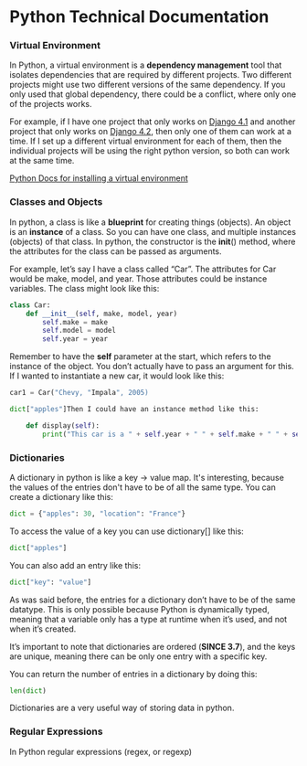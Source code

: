 # Python Technical Documentation

### Virtual Environment

In Python, a virtual environment is a **dependency management** tool that isolates dependencies that are required by different projects. Two different projects might use two different versions of the same dependency. If you only used that global dependency, there could be a conflict, where only one of the projects works. 

For example, if I have one project that only works on <u>Django 4.1</u> and another project that only works on <u>Django 4.2</u>, then only one of them can work at a time. If I set up a different virtual environment for each of them, then the individual projects will be using the right python version, so both can work at the same time.

[Python Docs for installing a virtual environment](https://docs.python.org/3/library/venv.html)

### Classes and Objects

In python, a class is like a **blueprint** for creating things (objects). An object is an **instance** of a class. So you can have one class, and multiple instances (objects) of that class. In python, the constructor is the __init__() method, where the attributes for the class can be passed as arguments.  

For example, let’s say I have a class called “Car”. The attributes for Car would be make, model, and year. Those attributes could be instance variables. The class might look like this:

```python
class Car:
    def __init__(self, make, model, year)
        self.make = make
        self.model = model
        self.year = year
```

Remember to have the **self** parameter at the start, which refers to the instance of the object. You don’t actually have to pass an argument for this. If I wanted to instantiate a new car, it would look like this:  

```python
car1 = Car("Chevy, "Impala", 2005)
```

```python
dict["apples"]Then I could have an instance method like this:  
```

```python
    def display(self):
        print("This car is a " + self.year + " " + self.make + " " + self.model)
```

### Dictionaries

A dictionary in python is like a key -> value map. It's interesting, because the values of the entries don't have to be of all the same type. You can create a dictionary like this:  

```python
dict = {"apples": 30, "location": "France"}
```

To access the value of a key you can use dictionary[<key>] like this:  

```python
dict["apples"]
```

You can also add an entry like this:  

```python
dict["key": "value"]  
```

As was said before, the entries for a dictionary don’t have to be of the same datatype. This is only possible because Python is dynamically typed, meaning that a variable only has a type at runtime when it’s used, and not when it’s created.

It’s important to note that dictionaries are ordered (**SINCE 3.7**), and the keys are unique, meaning there can be only one entry with a specific key.

You can return the number of entries in a dictionary by doing this:

```python
len(dict)
```

Dictionaries are a very useful way of storing data in python.



### Regular Expressions

In Python regular expressions (regex, or regexp) 


